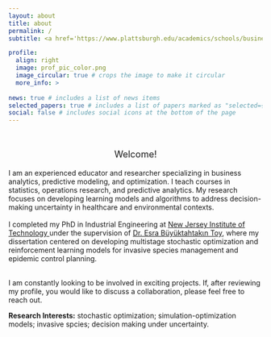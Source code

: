 ```yaml
---
layout: about
title: about
permalink: /
subtitle: <a href='https://www.plattsburgh.edu/academics/schools/business-economics/misa/faculty/bushaj-sabah.html'>Assistant Professor at State University of New York at Plattsburgh </a>

profile:
  align: right
  image: prof_pic_color.png
  image_circular: true # crops the image to make it circular
  more_info: >
  
news: true # includes a list of news items
selected_papers: true # includes a list of papers marked as "selected={true}"
social: false # includes social icons at the bottom of the page
---
```


<br> 
<!--<h5 style="text-align: center; font-family: Georgia, serif;">Welcome!</h5>-->
<p style="text-align: center;font-size: 18px;">Welcome!</p>

I am an experienced educator and researcher specializing in business analytics, predictive modeling, and optimization. I teach courses in statistics, operations research, and predictive analytics. My research focuses on developing learning models and algorithms to address decision-making uncertainty in healthcare and environmental contexts. <br> <br>
I completed my PhD in Industrial Engineering at <a href="https://www.njit.edu/academics/major/industrial-engineering"> New Jersey Institute of Technology </a> under the supervision of <a href="https://soml.ise.vt.edu/"> Dr. Esra Büyüktahtakιn Toy</a>, where my dissertation centered on developing multistage stochastic optimization and reinforcement learning models for invasive species management and epidemic control planning. <br> <br>

 I am constantly looking to be involved in exciting projects. If, after reviewing my profile, you would like to discuss a collaboration, please feel free to reach out.

<b>Research Interests:</b> stochastic optimization; simulation-optimization models; invasive spcies; decision making under uncertainty.


<!--Write your biography here. Tell the world about yourself. Link to your favorite [subreddit](http://reddit.com). You can put a picture in, too. The code is already in, just name your picture `prof_pic.jpg` and put it in the `img/` folder.

Put your address / P.O. box / other info right below your picture. You can also disable any of these elements by editing `profile` property of the YAML header of your `_pages/about.md`. Edit `_bibliography/papers.bib` and Jekyll will render your [publications page](/al-folio/publications/) automatically.

Link to your social media connections, too. This theme is set up to use [Font Awesome icons](https://fontawesome.com/) and [Academicons](https://jpswalsh.github.io/academicons/), like the ones below. Add your Facebook, Twitter, LinkedIn, Google Scholar, or just disable all of them.-->
